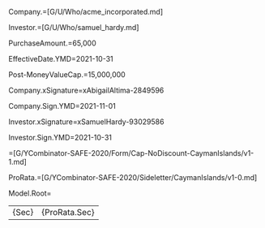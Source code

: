 Company.=[G/U/Who/acme_incorporated.md]

Investor.=[G/U/Who/samuel_hardy.md]

PurchaseAmount.$=$65,000

EffectiveDate.YMD=2021-10-31

Post-MoneyValueCap.$=$15,000,000

Company.xSignature=xAbigailAltima-2849596

Company.Sign.YMD=2021-11-01

Investor.xSignature=xSamuelHardy-93029586

Investor.Sign.YMD=2021-10-31

=[G/YCombinator-SAFE-2020/Form/Cap-NoDiscount-CaymanIslands/v1-1.md]

ProRata.=[G/YCombinator-SAFE-2020/Sideletter/CaymanIslands/v1-0.md]

Model.Root=<table><tr><td valign="top">{Sec}</td><td valign="top">{ProRata.Sec}</td></tr></table>




